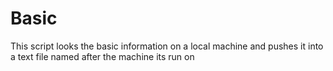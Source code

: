 # Basic
This script looks the basic information on a local machine and pushes it into a text file named after the machine its run on
